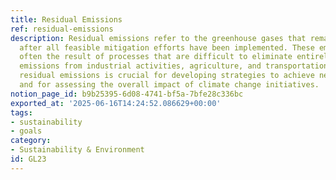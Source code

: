 ```yaml
---
title: Residual Emissions
ref: residual-emissions
description: Residual emissions refer to the greenhouse gases that remain in the atmosphere
  after all feasible mitigation efforts have been implemented. These emissions are
  often the result of processes that are difficult to eliminate entirely and can include
  emissions from industrial activities, agriculture, and transportation. Understanding
  residual emissions is crucial for developing strategies to achieve net-zero emissions
  and for assessing the overall impact of climate change initiatives.
notion_page_id: b9b25395-6d08-4741-bf5a-7bfe28c336bc
exported_at: '2025-06-16T14:24:52.086629+00:00'
tags:
- sustainability
- goals
category:
- Sustainability & Environment
id: GL23
---
```


